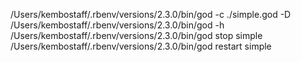 /Users/kembostaff/.rbenv/versions/2.3.0/bin/god -c ./simple.god -D
/Users/kembostaff/.rbenv/versions/2.3.0/bin/god -h
/Users/kembostaff/.rbenv/versions/2.3.0/bin/god stop simple
/Users/kembostaff/.rbenv/versions/2.3.0/bin/god restart simple
